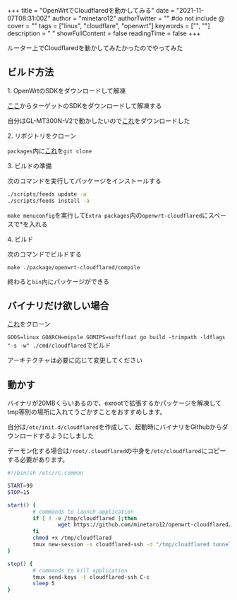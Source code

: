 +++
title = "OpenWrtでCloudflaredを動かしてみる"
date = "2021-11-07T08:31:00Z"
author = "minetaro12"
authorTwitter = "" #do not include @
cover = ""
tags = ["linux", "cloudflare", "openwrt"]
keywords = ["", ""]
description = " "
showFullContent = false
readingTime = false
+++

ルーター上でCloudflaredを動かしてみたかったのでやってみた

## ビルド方法

1\.  OpenWrtのSDKをダウンロードして解凍

[ここ](https://downloads.openwrt.org/)からターゲットのSDKをダウンロードして解凍する

自分はGL-MT300N-V2で動かしたいので[これ](https://archive.openwrt.org/releases/21.02.0/targets/ramips/mt76x8/openwrt-sdk-21.02.0-ramips-mt76x8_gcc-8.4.0_musl.Linux-x86_64.tar.xz)をダウンロードした

2\. リポジトリをクローン

`packages`内に[これ](https://github.com/minetaro12/openwrt-cloudflared)を`git clone`

3\. ビルドの準備

次のコマンドを実行してパッケージをインストールする

```bash
./scripts/feeds update -a
./scripts/feeds install -a
```

`make menuconfig`を実行して`Extra packages`内の`openwrt-cloudflared`にスペースで*を入れる

4\. ビルド

次のコマンドでビルドする

`make ./package/openwrt-cloudflared/compile`

終わると`bin`内にパッケージができる

## バイナリだけ欲しい場合

[これ](https://github.com/cloudflare/cloudflared)をクローン

`GOOS=linux GOARCH=mipsle GOMIPS=softfloat go build -trimpath -ldflags "-s -w" ./cmd/cloudflared`でビルド

アーキテクチャは必要に応じて変更してください

## 動かす

バイナリが20MBくらいあるので、exrootで拡張するかパッケージを解凍してtmp等別の場所に入れてうごかすことをおすすめします。

自分は`/etc/init.d/cloudflared`を作成して、起動時にバイナリをGithubからダウンロードするようにしました

デーモン化する場合は`/root/.cloudflared`の中身を`/etc/cloudflared`にコピーする必要があります。

```bash
#!/bin/sh /etc/rc.common

START=99
STOP=15

start() {
        # commands to launch application
        if [ ! -e /tmp/cloudflared ];then
                wget https://github.com/minetaro12/openwrt-cloudflared/releases/download/2021.11.0/cloudflared-linux-mipsel -O /tmp/cloudflared
        fi
        chmod +x /tmp/cloudflared
        tmux new-session -s cloudflared-ssh -d "/tmp/cloudflared tunnel --hostname hogehoge.com --url ssh://localhost:22"
}

stop() {
        # commands to kill application
        tmux send-keys -t cloudflared-ssh C-c
        sleep 5
}
```
